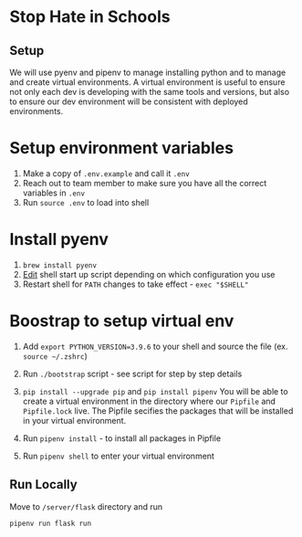 # Stop Hate in Schools

## Setup
We will use pyenv and pipenv to manage installing python and to manage and create virtual environments. A virtual environment is useful to ensure not only each dev is developing with the same tools and versions, but also to ensure our dev environment will be consistent with deployed environments.

# Setup environment variables
1. Make a copy of `.env.example` and call it `.env`
2. Reach out to team member to make sure you have all the correct variables in `.env`
3. Run `source .env` to load into shell

# Install pyenv
1. `brew install pyenv`
2. [Edit](https://github.com/pyenv/pyenv?tab=readme-ov-file#b-set-up-your-shell-environment-for-pyenv) shell start up script depending on which configuration you use
3. Restart shell for `PATH` changes to take effect - `exec "$SHELL"`

# Boostrap to setup virtual env
1. Add `export PYTHON_VERSION=3.9.6` to your shell and source the file (ex. `source ~/.zshrc`)
2. Run `./bootstrap` script - see script for step by step details

1. `pip install --upgrade pip` and `pip install pipenv`
You will be able to create a virtual environment in the directory where our `Pipfile` and `Pipfile.lock` live. The Pipfile secifies the packages that will be installed in your virtual environment.
2. Run `pipenv install` - to install all packages in Pipfile
3. Run `pipenv shell` to enter your virtual environment
 
## Run Locally
Move to `/server/flask` directory and run

```bash
pipenv run flask run
```

